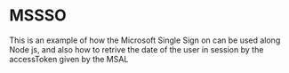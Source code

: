 # MSSSO
This is an example of how the Microsoft Single Sign on can be used along Node js, and also how to retrive the date of the user in session by the accessToken given by the MSAL   
